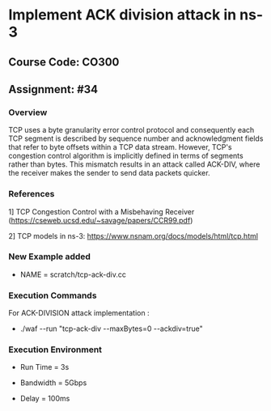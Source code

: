 # Implement ACK division attack in ns-3
## Course Code: CO300
## Assignment: #34
### Overview 
TCP uses a byte granularity error control protocol and consequently each TCP segment
is described by sequence number and acknowledgment fields that refer to byte offsets within
a TCP data stream. However, TCP's congestion control algorithm is implicitly defined in terms
of segments rather than bytes. This mismatch results in an attack called ACK-DIV, where the
receiver makes the sender to send data packets quicker.

### References
1] TCP Congestion Control with a Misbehaving Receiver (https://cseweb.ucsd.edu/~savage/papers/CCR99.pdf)

2] TCP models in ns-3: https://www.nsnam.org/docs/models/html/tcp.html

### New Example added 

* NAME = scratch/tcp-ack-div.cc


### Execution Commands

For ACK-DIVISION attack implementation :
* ./waf --run "tcp-ack-div --maxBytes=0 --ackdiv=true"

### Execution Environment

* Run Time = 3s

* Bandwidth = 5Gbps

* Delay = 100ms
